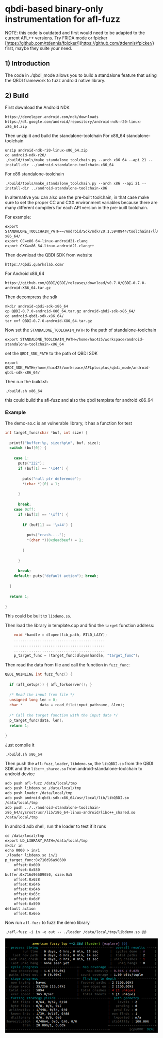 # qbdi-based binary-only instrumentation for afl-fuzz

NOTE: this code is outdated and first would need to be adapted to the current
AFL++ versions.
Try FRIDA mode or fpicker [https://github.com/ttdennis/fpicker/](https://github.com/ttdennis/fpicker/) first, maybe they suite your need.

## 1) Introduction

The code in ./qbdi_mode allows you to build a standalone feature that
using the QBDI framework to fuzz android native library.

## 2) Build

First download the Android NDK

```
https://developer.android.com/ndk/downloads
https://dl.google.com/android/repository/android-ndk-r20-linux-x86_64.zip
```

Then unzip it and build the standalone-toolchain
For x86_64 standalone-toolchain

```
unzip android-ndk-r20-linux-x86_64.zip
cd android-ndk-r20/
./build/tools/make_standalone_toolchain.py --arch x86_64 --api 21 --install-dir ../android-standalone-toolchain-x86_64
```

For x86 standalone-toolchain

```
./build/tools/make_standalone_toolchain.py --arch x86 --api 21 --install-dir ../android-standalone-toolchain-x86
```

In alternative you can also use the pre-built toolchain, in that case make sure
to set the proper CC and CXX environment variables because there are many
different compilers for each API version in the pre-built toolchain.

For example:

```
export STANDALONE_TOOLCHAIN_PATH=~/Android/Sdk/ndk/20.1.5948944/toolchains/llvm/prebuilt/linux-x86_64/
export CC=x86_64-linux-android21-clang
export CXX=x86_64-linux-android21-clang++
```

Then download the QBDI SDK from website

```
https://qbdi.quarkslab.com/
```

For Android x86_64

```
https://github.com/QBDI/QBDI/releases/download/v0.7.0/QBDI-0.7.0-android-X86_64.tar.gz
```

Then decompress the sdk

```
mkdir android-qbdi-sdk-x86_64
cp QBDI-0.7.0-android-X86_64.tar.gz android-qbdi-sdk-x86_64/
cd android-qbdi-sdk-x86_64/
tar xvf QBDI-0.7.0-android-X86_64.tar.gz
```

Now set the `STANDALONE_TOOLCHAIN_PATH` to the path of standalone-toolchain

```
export STANDALONE_TOOLCHAIN_PATH=/home/hac425/workspace/android-standalone-toolchain-x86_64
```

set the `QBDI_SDK_PATH` to the path of QBDI SDK

```
export QBDI_SDK_PATH=/home/hac425/workspace/AFLplusplus/qbdi_mode/android-qbdi-sdk-x86_64/
```

Then run the build.sh

```
./build.sh x86_64
```

this could build the afl-fuzz and also the qbdi template for android x86_64

### Example

The demo-so.c is an vulnerable library, it has a function for test

```c
int target_func(char *buf, int size) {

  printf("buffer:%p, size:%p\n", buf, size);
  switch (buf[0]) {

    case 1:
      puts("222");
      if (buf[1] == '\x44') {

        puts("null ptr deference");
        *(char *)(0) = 1;

      }

      break;
    case 0xff:
      if (buf[2] == '\xff') {

        if (buf[1] == '\x44') {

          puts("crash....");
          *(char *)(0xdeadbeef) = 1;

        }

      }

      break;
    default: puts("default action"); break;

  }

  return 1;

}
```

This could be built to `libdemo.so`.

Then load the library in template.cpp and find the `target` function address:

```c
    void *handle = dlopen(lib_path, RTLD_LAZY);
	..........................................
	..........................................
	..........................................
    p_target_func = (target_func)dlsym(handle, "target_func");
```

Then read the data from file and call the function in `fuzz_func`:

```c
QBDI_NOINLINE int fuzz_func() {

  if (afl_setup()) { afl_forkserver(); }

  /* Read the input from file */
  unsigned long len = 0;
  char *        data = read_file(input_pathname, &len);

  /* Call the target function with the input data */
  p_target_func(data, len);
  return 1;

}
```

Just compile it

```
./build.sh x86_64
```

Then push the `afl-fuzz`, `loader`, `libdemo.so`, the `libQBDI.so` from the QBDI SDK and the `libc++_shared.so` from android-standalone-toolchain to android device

```
adb push afl-fuzz /data/local/tmp
adb push libdemo.so /data/local/tmp
adb push loader /data/local/tmp
adb push android-qbdi-sdk-x86_64/usr/local/lib/libQBDI.so /data/local/tmp
adb push ../../android-standalone-toolchain-x86_64/sysroot/usr/lib/x86_64-linux-android/libc++_shared.so
/data/local/tmp
```

In android adb shell, run the loader to test if it runs

```
cd /data/local/tmp
export LD_LIBRARY_PATH=/data/local/tmp
mkdir in
echo 0000 > in/1
./loader libdemo.so in/1
p_target_func:0x716d96a98600
	offset:0x600
	offset:0x580
buffer:0x716d96609050, size:0x5
	offset:0x628
	offset:0x646
	offset:0x64b
	offset:0x65c
	offset:0x6df
	offset:0x590
default action
	offset:0x6eb
```

Now run `afl-fuzz` to fuzz the demo library

```
./afl-fuzz -i in -o out -- ./loader /data/local/tmp/libdemo.so @@
```

![screen1](assets/screen1.png)